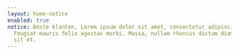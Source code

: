 ```yaml
---
layout: home-notice
enabled: true
notice: Beste klanten, Lorem ipsum dolor sit amet, consectetur adipiscing elit.
  Feugiat mauris felis egestas morbi. Massa, nullam rhoncus dictum diam, leo ut
  sit et.
---
```

